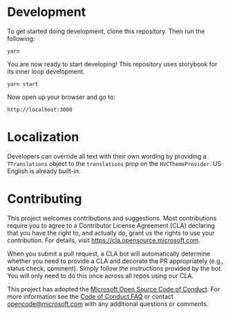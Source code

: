 # Development

To get started doing development, clone this repository. Then run the following:

```
yarn
```

You are now ready to start developing! This repository uses storybook for its inner loop development.

```
yarn start
```

Now open up your browser and go to:

```
http://localhost:3000
```

# Localization

Developers can override all text with their own wording by providing a `TTranslations` object to the `translations` prop on the `HVCThemeProvider`. US English is already built-in.

# Contributing

This project welcomes contributions and suggestions. Most contributions require you to agree to a
Contributor License Agreement (CLA) declaring that you have the right to, and actually do, grant us
the rights to use your contribution. For details, visit https://cla.opensource.microsoft.com.

When you submit a pull request, a CLA bot will automatically determine whether you need to provide
a CLA and decorate the PR appropriately (e.g., status check, comment). Simply follow the instructions
provided by the bot. You will only need to do this once across all repos using our CLA.

This project has adopted the [Microsoft Open Source Code of Conduct](https://opensource.microsoft.com/codeofconduct/).
For more information see the [Code of Conduct FAQ](https://opensource.microsoft.com/codeofconduct/faq/) or
contact [opencode@microsoft.com](mailto:opencode@microsoft.com) with any additional questions or comments.

